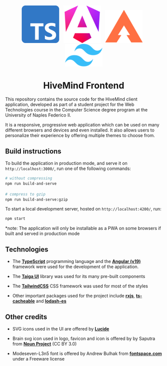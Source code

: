 <p align="center">
  <a href="https://www.typescriptlang.org/" target="blank"><img src="readme-assets/ts-logo-512.svg" width="120" alt="TypeScript Logo" style="margin-right:10px"></a>
  <a href="https://angular.dev/" target="blank"><img src="readme-assets/angular_gradient.png" width="120" alt="Angular Logo" style="margin-right:10px"></a>
  <a href="https://taiga-ui.dev/" target="blank"><img src="readme-assets/taiga-ui.svg" width="120" alt="Taiga UI Logo" style="margin-right:10px"></a>
  <a href="https://tailwindcss.com/" target="blank"><img src="readme-assets/tailwindcss-mark.svg" width="120" alt="TailwindCSS Logo"></a>
</p>

<h1 align="Center">HiveMind Frontend</h1>

This repository contains the source code for the HiveMind client application, developed as part of a student project for the Web Technologies course in the Computer Science degree program at the University of Naples Federico II.

It is a responsive, progressive web application which can be used on many different browsers and devices and even installed. It also allows users to personalize their experience by offering multiple themes to choose from.

## Build instructions

To build the application in production mode, and serve it on `http://localhost:3000/`, run one of the following commands:

```bash
# without compressing
npm run build-and-serve

# compress to gzip
npm run build-and-serve:gzip
```

To start a local development server, hosted on `http://localhost:4200/`, run:

```bash
npm start
```

\*note: The application will only be installable as a PWA on some browsers if built and served in production mode

## Technologies

- The **[TypeScript](https://www.typescriptlang.org/)** programming language and the **[Angular (v19)](https://angular.dev/)** framework were used for the development of the application.

- The **[Taiga UI](https://taiga-ui.dev/)** library was used for its many pre-built components

- The **[TailwindCSS](https://tailwindcss.com/)** CSS framework was used for most of the styles

- Other important packages used for the project include **[rxjs](https://rxjs.dev/)**, **[ts-cacheable](https://www.npmjs.com/package/ts-cacheable)** and **[lodash-es](https://www.npmjs.com/package/lodash-es)**

## Other credits

- SVG icons used in the UI are offered by **[Lucide](https://lucide.dev/)**

- Brain svg icon used in logo, favicon and icon is offered by by Saputra from **[Noun Project](https://thenounproject.com/browse/icons/term/brain/)** (CC BY 3.0)

- Modeseven-L3n5 font is offered by Andrew Bulhak from **[fontspace.com](https://www.fontspace.com/modeseven-font-f2369)** under a Freeware license

